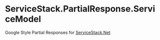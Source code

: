 ServiceStack.PartialResponse.ServiceModel
=========================================

Google Style Partial Responses for [ServiceStack.Net](https://github.com/ServiceStack/ServiceStack)
